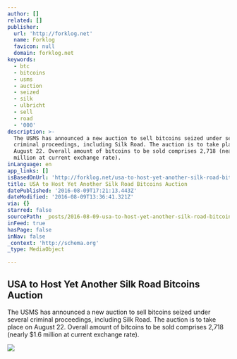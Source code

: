 ```yaml
---
author: []
related: []
publisher:
  url: 'http://forklog.net'
  name: Forklog
  favicon: null
  domain: forklog.net
keywords:
  - btc
  - bitcoins
  - usms
  - auction
  - seized
  - silk
  - ulbricht
  - sell
  - road
  - '000'
description: >-
  The USMS has announced a new auction to sell bitcoins seized under several
  criminal proceedings, including Silk Road. The auction is to take place on
  August 22. Overall amount of bitcoins to be sold comprises 2,718 (nearly $1.6
  million at current exchange rate).
inLanguage: en
app_links: []
isBasedOnUrl: 'http://forklog.net/usa-to-host-yet-another-silk-road-bitcoins-auction/'
title: USA to Host Yet Another Silk Road Bitcoins Auction
datePublished: '2016-08-09T17:21:13.443Z'
dateModified: '2016-08-09T13:36:41.321Z'
via: {}
starred: false
sourcePath: _posts/2016-08-09-usa-to-host-yet-another-silk-road-bitcoins-auction.md
inFeed: true
hasPage: false
inNav: false
_context: 'http://schema.org'
_type: MediaObject

---
```

<article style=""><h1>USA to Host Yet Another Silk Road Bitcoins Auction</h1><p>The USMS has announced a new auction to sell bitcoins seized under several criminal proceedings, including Silk Road. The auction is to take place on August 22. Overall amount of bitcoins to be sold comprises 2,718 (nearly $1.6 million at current exchange rate).</p><img src="http://forklog.net/wp-content/uploads/2016/08/bitcoinnews01.png" /></article>
